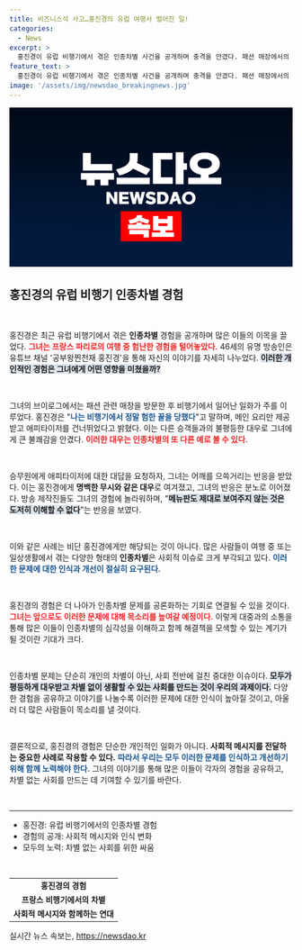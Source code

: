 ```yaml
---
title: 비즈니스석 사고…홍진경의 유럽 여행서 벌어진 일!
categories:
  - News
excerpt: >
  홍진경이 유럽 비행기에서 겪은 인종차별 사건을 공개하며 충격을 안겼다. 패션 매장에서의 브이로그 중, 메인 메뉴만 제공받고 애피타이저는 누락된 일화에 방송인과 제작진이 분노를 표출했다.
feature_text: >
  홍진경이 유럽 비행기에서 겪은 인종차별 사건을 공개하며 충격을 안겼다. 패션 매장에서의 브이로그 중, 메인 메뉴만 제공받고 애피타이저는 누락된 일화에 방송인과 제작진이 분노를 표출했다.
image: '/assets/img/newsdao_breakingnews.jpg'
---
```


<p><img src="/assets/img/newsdao_breakingnews.jpg" alt="ontimetimes 속보" /></p>

<h2 data-ke-size="size26">홍진경의 유럽 비행기 인종차별 경험</h2>

<p data-ke-size="size16">&nbsp;</p>

<p>홍진경은 최근 유럽 비행기에서 겪은 <b>인종차별</b> 경험을 공개하며 많은 이들의 이목을 끌었다. <b><span style="color: #ee2323;">그녀는 프랑스 파리로의 여행 중 험난한 경험을 털어놓았다.</span></b> 46세의 유명 방송인은 유튜브 채널 '공부왕찐천재 홍진경'을 통해 자신의 이야기를 자세히 나누었다. <b><span style="background-color: #21538527;">이러한 개인적인 경험은 그녀에게 어떤 영향을 미쳤을까?</span></b></p>

<p data-ke-size="size16">&nbsp;</p>

<p>그녀의 브이로그에서는 패션 관련 매장을 방문한 후 비행기에서 일어난 일화가 주를 이루었다. 홍진경은 "<b><span style="color: #1a5490;">나는 비행기에서 정말 험한 꼴을 당했다</span></b>"고 말하며, 메인 요리만 제공받고 애피타이저를 건너뛰었다고 밝혔다. 이는 다른 승객들과의 불평등한 대우로 그녀에게 큰 불쾌감을 안겼다. <b><span style="color: #ee2323;">이러한 대우는 인종차별의 또 다른 예로 볼 수 있다.</span></b></p>

<p data-ke-size="size16">&nbsp;</p>

<p>승무원에게 애피타이저에 대한 대답을 요청하자, 그녀는 어깨를 으쓱거리는 반응을 받았다. 이는 홍진경에게 <b>명백한 무시와 같은 대우</b>로 여겨졌고, 그녀의 반응은 분노로 이어졌다. 방송 제작진들도 그녀의 경험에 놀라워하며, "<b><span style="background-color: #21538527;">메뉴판도 제대로 보여주지 않는 것은 도저히 이해할 수 없다</span></b>"는 반응을 보였다. </p>

<p data-ke-size="size16">&nbsp;</p>

<p>이와 같은 사례는 비단 홍진경에게만 해당되는 것이 아니다. 많은 사람들이 여행 중 또는 일상생활에서 겪는 다양한 형태의 <b>인종차별</b>은 사회적 이슈로 크게 부각되고 있다. <b><span style="color: #1a5490;">이러한 문제에 대한 인식과 개선이 절실히 요구된다.</span></b></p>

<p data-ke-size="size16">&nbsp;</p>

<p>홍진경의 경험은 더 나아가 인종차별 문제를 공론화하는 기회로 연결될 수 있을 것이다. <b><span style="color: #ee2323;">그녀는 앞으로도 이러한 문제에 대해 목소리를 높여갈 예정이다.</span></b> 이렇게 대중과의 소통을 통해 많은 이들이 인종차별의 심각성을 이해하고 함께 해결책을 모색할 수 있는 계기가 될 것이란 기대가 크다. </p>

<p data-ke-size="size16">&nbsp;</p>

<p>인종차별 문제는 단순히 개인의 차별이 아닌, 사회 전반에 걸친 중대한 이슈이다. <b><span style="background-color: #21538527;">모두가 평등하게 대우받고 차별 없이 생활할 수 있는 사회를 만드는 것이 우리의 과제이다.</span></b> 다양한 경험을 공유하고 이야기를 나눌수록 이러한 문제에 대한 인식이 높아질 것이고, 아울러 더 많은 사람들이 목소리를 낼 것이다. </p>

<p data-ke-size="size16">&nbsp;</p>

<p>결론적으로, 홍진경의 경험은 단순한 개인적인 일화가 아니다. <b>사회적 메시지를 전달하는 중요한 사례로 작용할 수 있다.</b> <b><span style="color: #1a5490;">따라서 우리는 모두 이러한 문제를 인식하고 개선하기 위해 함께 노력해야 한다.</span></b> 그녀의 이야기를 통해 많은 이들이 각자의 경험을 공유하고, 차별 없는 사회를 만드는 데 기여할 수 있기를 바란다. </p>

<p data-ke-size="size16">&nbsp;</p>

<hr>

<ul>
    <li>홍진경: 유럽 비행기에서의 인종차별 경험</li>
    <li>경험의 공개: 사회적 메시지와 인식 변화</li>
    <li>모두의 노력: 차별 없는 사회를 위한 싸움</li>
</ul> 

<p data-ke-size="size16">&nbsp;</p>

<table style="width: 100%; border-collapse: collapse;">
    <tr>
        <td style="text-align: center; height: 17px;"><b>홍진경의 경험</b></td>
    </tr>
    <tr>
        <td style="text-align: center; height: 17px;"><b>프랑스 비행기에서의 차별</b></td>
    </tr>
    <tr>
        <td style="text-align: center; height: 17px;"><b>사회적 메시지와 함께하는 연대</b></td>
    </tr>
</table>
실시간 뉴스 속보는, <a href="https://newsdao.kr" rel="dofollow">https://newsdao.kr</a>


